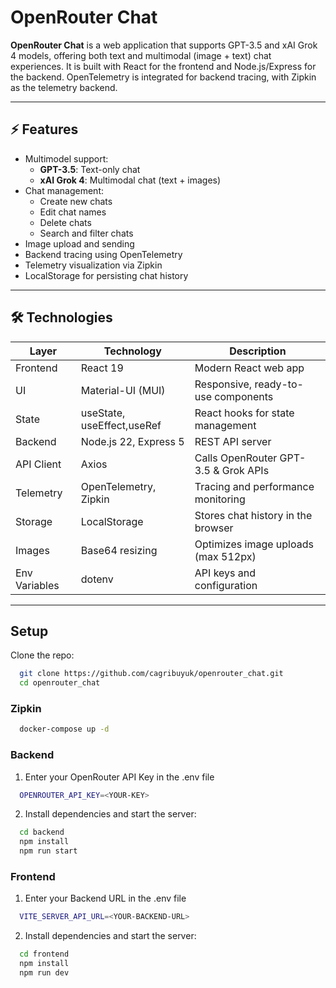 # OpenRouter Chat

**OpenRouter Chat** is a web application that supports GPT-3.5 and xAI Grok 4 models, offering both text and multimodal (image + text) chat experiences. It is built with React for the frontend and Node.js/Express for the backend. OpenTelemetry is integrated for backend tracing, with Zipkin as the telemetry backend.

---

## ⚡ Features

- Multimodel support:
    - **GPT-3.5**: Text-only chat
    - **xAI Grok 4**: Multimodal chat (text + images)
- Chat management:
    - Create new chats
    - Edit chat names
    - Delete chats
    - Search and filter chats
- Image upload and sending
- Backend tracing using OpenTelemetry
- Telemetry visualization via Zipkin
- LocalStorage for persisting chat history

---

## 🛠️ Technologies

| Layer         | Technology                 | Description                                  |
|---------------|----------------------------|----------------------------------------------|
| Frontend      | React 19                   | Modern React web app                          |
| UI            | Material-UI (MUI)          | Responsive, ready-to-use components          |
| State         | useState, useEffect,useRef | React hooks for state management             |
| Backend       | Node.js 22, Express 5      | REST API server                               |
| API Client    | Axios                      | Calls OpenRouter GPT-3.5 & Grok APIs         |
| Telemetry     | OpenTelemetry, Zipkin      | Tracing and performance monitoring           |
| Storage       | LocalStorage               | Stores chat history in the browser           |
| Images        | Base64 resizing            | Optimizes image uploads (max 512px)          |
| Env Variables | dotenv                     | API keys and configuration                    |

---

## Setup

Clone the repo:
```bash
  git clone https://github.com/cagribuyuk/openrouter_chat.git
  cd openrouter_chat
```

### Zipkin
```bash
  docker-compose up -d
```

### Backend
1. Enter your OpenRouter API Key in the .env file
```bash
  OPENROUTER_API_KEY=<YOUR-KEY>
```
2. Install dependencies and start the server:
```bash
  cd backend
  npm install
  npm run start
```
### Frontend
1. Enter your Backend URL in the .env file
```bash
  VITE_SERVER_API_URL=<YOUR-BACKEND-URL>
```
2. Install dependencies and start the server:
```bash
  cd frontend
  npm install
  npm run dev
  
```

